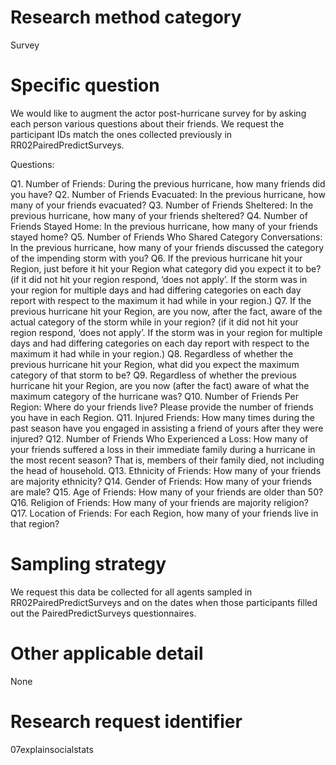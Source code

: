 ﻿# Research method category #
Survey


# Specific question #
We would like to augment the actor post-hurricane survey for by asking each person various questions about their friends. We request the participant IDs match the ones collected previously in RR02PairedPredictSurveys.


Questions:


Q1. Number of Friends: During the previous hurricane, how many friends did you have?
Q2. Number of Friends Evacuated: In the previous hurricane, how many of your friends evacuated?
Q3. Number of Friends Sheltered: In the previous hurricane, how many of your friends sheltered?
Q4. Number of Friends Stayed Home: In the previous hurricane, how many of your friends stayed home?
Q5. Number of Friends Who Shared Category Conversations: In the previous hurricane, how many of your friends discussed the category of the impending storm with you?
Q6. If the previous hurricane hit your Region, just before it hit your Region what category did you expect it to be? (if it did not hit your region respond, ‘does not apply’. If the storm was in your region for multiple days and had differing categories on each day report with respect to the maximum it had while in your region.)
Q7. If the previous hurricane hit your Region, are you now, after the fact, aware of the actual category of the storm while in your region? (if it did not hit your region respond, ‘does not apply’. If the storm was in your region for multiple days and had differing categories on each day report with respect to the maximum it had while in your region.)
Q8. Regardless of whether the previous hurricane hit your Region, what did you expect the maximum category of that storm to be?
Q9. Regardless of whether the previous hurricane hit your Region, are you now (after the fact) aware of what the maximum category of the hurricane was?
Q10. Number of Friends Per Region: Where do your friends live? Please provide the number of friends you have in each Region.
Q11. Injured Friends: How many times during the past season have you engaged in assisting a friend of yours after they were injured?
Q12. Number of Friends Who Experienced a Loss: How many of your friends suffered a loss in their immediate family during a hurricane in the most recent season? That is, members of their family died, not including the head of household.
Q13. Ethnicity of Friends: How many of your friends are majority ethnicity?
Q14. Gender of Friends: How many of your friends are male?
Q15. Age of Friends: How many of your friends are older than 50?
Q16. Religion of Friends: How many of your friends are majority religion?
Q17. Location of Friends: For each Region, how many of your friends live in that region?


# Sampling strategy #
We request this data be collected for all agents sampled in RR02PairedPredictSurveys and on the dates when those participants filled out the PairedPredictSurveys questionnaires. 


# Other applicable detail #
None


# Research request identifier #
07explainsocialstats